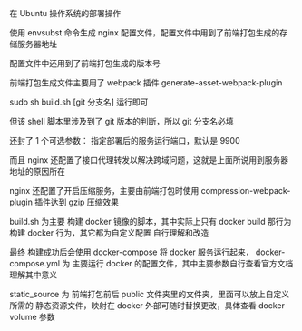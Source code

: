 在 Ubuntu 操作系统的部署操作

使用 envsubst 命令生成 nginx 配置文件，配置文件中用到了前端打包生成的存储服务器地址

配置文件中还用到了前端打包生成的版本号

前端打包生成文件主要用了 webpack 插件 generate-asset-webpack-plugin 

sudo sh build.sh [git 分支名] 运行即可

但该 shell 脚本里涉及到了 git 版本的判断，所以 git 分支名必填

还封了 1 个可选参数： 指定部署后的服务运行端口，默认是 9900

而且 nginx 还配置了接口代理转发以解决跨域问题，这就是上面所说用到服务器地址的原因所在

nginx 还配置了开启压缩服务，主要由前端打包时使用 compression-webpack-plugin 插件达到 gzip 压缩效果

build.sh 为主要 构建 docker 镜像的脚本，其中实际上只有 docker build 那行为构建 docker 行为，其它都为自定义配置 自行理解和改造



最终 构建成功后会使用 docker-compose 将 docker 服务运行起来， docker-compose.yml 为 主要运行 docker 的配置文件，其中主要参数自行查看官方文档理解其中意义

static_source 为 前端打包前后 public 文件夹里的文件夹，里面可以放上自定义所需的 静态资源文件，映射在 docker 外部可随时替换更改，具体查看 docker volume 参数 